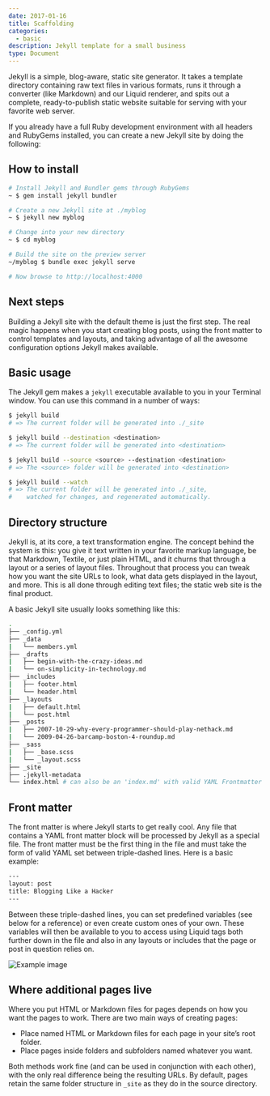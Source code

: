 ```yaml
---
date: 2017-01-16
title: Scaffolding
categories:
  - basic
description: Jekyll template for a small business
type: Document
---
```

Jekyll is a simple, blog-aware, static site generator. It takes a template directory containing raw text files in various formats, runs it through a converter (like Markdown) and our Liquid renderer, and spits out a complete, ready-to-publish static website suitable for serving with your favorite web server.

If you already have a full Ruby development environment with all headers and RubyGems installed, you can create a new Jekyll site by doing the following:

## How to install

~~~ bash
# Install Jekyll and Bundler gems through RubyGems
~ $ gem install jekyll bundler

# Create a new Jekyll site at ./myblog
~ $ jekyll new myblog

# Change into your new directory
~ $ cd myblog

# Build the site on the preview server
~/myblog $ bundle exec jekyll serve

# Now browse to http://localhost:4000
~~~

## Next steps

Building a Jekyll site with the default theme is just the first step. The real magic happens when you start creating blog posts, using the front matter to control templates and layouts, and taking advantage of all the awesome configuration options Jekyll makes available.

## Basic usage

The Jekyll gem makes a `jekyll` executable available to you in your Terminal window. You can use this command in a number of ways:

~~~ bash
$ jekyll build
# => The current folder will be generated into ./_site

$ jekyll build --destination <destination>
# => The current folder will be generated into <destination>

$ jekyll build --source <source> --destination <destination>
# => The <source> folder will be generated into <destination>

$ jekyll build --watch
# => The current folder will be generated into ./_site,
#    watched for changes, and regenerated automatically.
~~~

## Directory structure

Jekyll is, at its core, a text transformation engine. The concept behind the system is this: you give it text written in your favorite markup language, be that Markdown, Textile, or just plain HTML, and it churns that through a layout or a series of layout files. Throughout that process you can tweak how you want the site URLs to look, what data gets displayed in the layout, and more. This is all done through editing text files; the static web site is the final product.

A basic Jekyll site usually looks something like this:

~~~ bash
.
├── _config.yml
├── _data
|   └── members.yml
├── _drafts
|   ├── begin-with-the-crazy-ideas.md
|   └── on-simplicity-in-technology.md
├── _includes
|   ├── footer.html
|   └── header.html
├── _layouts
|   ├── default.html
|   └── post.html
├── _posts
|   ├── 2007-10-29-why-every-programmer-should-play-nethack.md
|   └── 2009-04-26-barcamp-boston-4-roundup.md
├── _sass
|   ├── _base.scss
|   └── _layout.scss
├── _site
├── .jekyll-metadata
└── index.html # can also be an 'index.md' with valid YAML Frontmatter
~~~

## Front matter

The front matter is where Jekyll starts to get really cool. Any file that contains a YAML front matter block will be processed by Jekyll as a special file. The front matter must be the first thing in the file and must take the form of valid YAML set between triple-dashed lines. Here is a basic example:

~~~ html
---
layout: post
title: Blogging Like a Hacker
---
~~~

Between these triple-dashed lines, you can set predefined variables (see below for a reference) or even create custom ones of your own. These variables will then be available to you to access using Liquid tags both further down in the file and also in any layouts or includes that the page or post in question relies on.

![Example image](https://images.unsplash.com/photo-1481487196290-c152efe083f5?ixlib=rb-0.3.5&q=80&fm=jpg&crop=entropy&cs=tinysrgb&w=1920&h=1080&fit=crop&s=80308172730757a7db0434987fa985f3)

## Where additional pages live

Where you put HTML or Markdown files for pages depends on how you want the pages to work. There are two main ways of creating pages:

* Place named HTML or Markdown files for each page in your site’s root folder.
* Place pages inside folders and subfolders named whatever you want.

Both methods work fine (and can be used in conjunction with each other), with the only real difference being the resulting URLs. By default, pages retain the same folder structure in `_site` as they do in the source directory.
